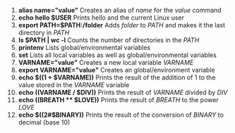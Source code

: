 1. **alias name="value"** Creates an alias of *name* for the *value* command<br>
2. **echo hello $USER** Prints hello and the current Linux user<br>
3. **export PATH=$PATH:/folder** Adds *folder* to _PATH_ and makes it the last directory in _PATH_ <br>
4. **ls $PATH | wc -l** Counts the number of directories in the _PATH_ <br>
5. **printenv** Lists global/environmental variables<br>
6. **set** Lists all local variables as well as global/environmental variables<br>
7. **VARNAME="value"** Creates a new local variable _VARNAME_ <br>
8. **export VARNAME="value"** Creates an global/environment variable<br>
9. **echo $((1 + $VARNAME))** Prints the result of the addition of 1 to the value stored in the _VARNAME_ variable<br>
10. **echo $(($VARNAME / $DIV))** Prints the result of _VARNAME_ divided by _DIV_ <br>
11. **echo $(($BREATH ** $LOVE))** Prints the result of _BREATH_ to the power _LOVE_ <br>
12. **echo $((2#$BINARY))** Prints the result of the conversion of _BINARY_ to decimal (base 10) <br>
